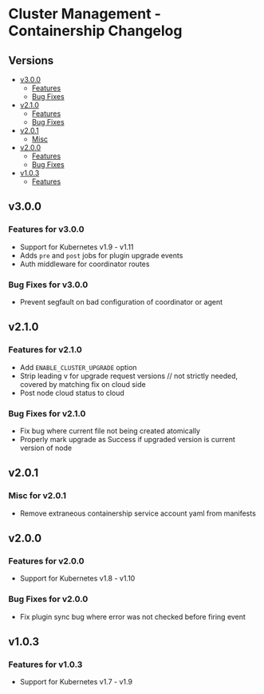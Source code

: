 # Cluster Management - Containership Changelog

## Versions

- [v3.0.0](#v300)
  - [Features](#features-for-v300)
  - [Bug Fixes](#bug-fixes-for-v300)
- [v2.1.0](#v210)
  - [Features](#features-for-v210)
  - [Bug Fixes](#bug-fixes-for-v210)
- [v2.0.1](#v201)
  - [Misc](#misc-for-v201)
- [v2.0.0](#v200)
  - [Features](#features-for-v200)
  - [Bug Fixes](#bug-fixes-for-v200)
- [v1.0.3](#v103)
  - [Features](#features-for-v103)

## v3.0.0

### Features for v3.0.0

* Support for Kubernetes v1.9 - v1.11
* Adds `pre` and `post` jobs for plugin upgrade events
* Auth middleware for coordinator routes

### Bug Fixes for v3.0.0

* Prevent segfault on bad configuration of coordinator or agent

## v2.1.0

### Features for v2.1.0

* Add `ENABLE_CLUSTER_UPGRADE` option
* Strip leading v for upgrade request versions // not strictly needed, covered by matching fix on cloud side
* Post node cloud status to cloud

### Bug Fixes for v2.1.0

* Fix bug where current file not being created atomically
* Properly mark upgrade as Success if upgraded version is current version of node

## v2.0.1

### Misc for v2.0.1

* Remove extraneous containership service account yaml from manifests

## v2.0.0

### Features for v2.0.0

* Support for Kubernetes v1.8 - v1.10

### Bug Fixes for v2.0.0

* Fix plugin sync bug where error was not checked before firing event

## v1.0.3

### Features for v1.0.3

* Support for Kubernetes v1.7 - v1.9
